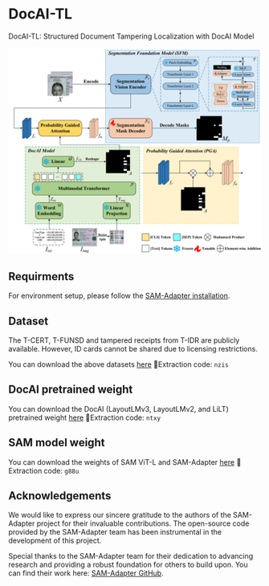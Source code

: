 # DocAI-TL
DocAI-TL: Structured Document Tampering Localization with DocAI Model

![Method Overview](figure/image.png)

## Requirments

For environment setup, please follow the [SAM-Adapter installation](https://github.com/tianrun-chen/SAM-Adapter-PyTorch/blob/main/requirements.txt).

## Dataset
The T-CERT, T-FUNSD and tampered receipts from T-IDR are publicly available. However, ID cards cannot be shared due to licensing restrictions.

You can download the above datasets [here](https://pan.baidu.com/s/18UNBbFuBINNDsERSeSrzyg)   🔑Extraction code: `nzis`

## DocAI pretrained weight
You can download the DocAI (LayoutLMv3, LayoutLMv2, and LiLT) pretrained weight [here](https://pan.baidu.com/s/1TnmtEzcdGPcb7Gv_CdefFg)  🔑Extraction code: `ntxy`

## SAM model weight
You can download the weights of SAM ViT-L and SAM-Adapter [here](https://pan.baidu.com/s/1GOypB9BHTooIWZNr0FneNQ)   🔑Extraction code: `g88u`

## Acknowledgements

We would like to express our sincere gratitude to the authors of the SAM-Adapter project for their invaluable contributions. The open-source code provided by the SAM-Adapter team has been instrumental in the development of this project. 

Special thanks to the SAM-Adapter team for their dedication to advancing research and providing a robust foundation for others to build upon. You can find their work here: [SAM-Adapter GitHub](https://github.com/tianrun-chen/SAM-Adapter-PyTorch/tree/main).
